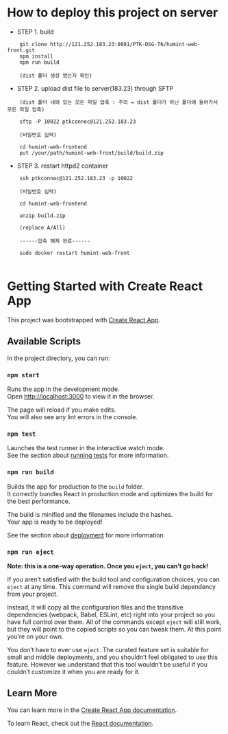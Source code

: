 # How to deploy this project on server

- STEP 1. build
```
    git clone http://121.252.183.23:8081/PTK-DSG-T6/humint-web-front.git
    npm install
    npm run build

    (dist 폴더 생성 됐는지 확인)
```

- STEP 2. upload dist file to server(183.23) through SFTP
```
    (dist 폴더 내에 있는 모든 파일 압축 : 주의 = dist 폴더가 아닌 폴더에 들어가서 모든 파일 압축)

    sftp -P 10022 ptkconnec@121.252.183.23

    (비밀번호 입력)

    cd humint-web-frontend
    put /your/path/humint-web-front/build/build.zip

```

- STEP 3. restart httpd2 container
```
    ssh ptkconnec@121.252.183.23 -p 10022

    (비밀번호 입력)

    cd humint-web-frontend

    unzip build.zip

    (replace A/All)

    ------압축 해제 완료------

    sudo docker restart humint-web-front


```





# Getting Started with Create React App

This project was bootstrapped with [Create React App](https://github.com/facebook/create-react-app).

## Available Scripts

In the project directory, you can run:

### `npm start`

Runs the app in the development mode.\
Open [http://localhost:3000](http://localhost:3000) to view it in the browser.

The page will reload if you make edits.\
You will also see any lint errors in the console.

### `npm test`

Launches the test runner in the interactive watch mode.\
See the section about [running tests](https://facebook.github.io/create-react-app/docs/running-tests) for more information.

### `npm run build`

Builds the app for production to the `build` folder.\
It correctly bundles React in production mode and optimizes the build for the best performance.

The build is minified and the filenames include the hashes.\
Your app is ready to be deployed!

See the section about [deployment](https://facebook.github.io/create-react-app/docs/deployment) for more information.

### `npm run eject`

**Note: this is a one-way operation. Once you `eject`, you can’t go back!**

If you aren’t satisfied with the build tool and configuration choices, you can `eject` at any time. This command will remove the single build dependency from your project.

Instead, it will copy all the configuration files and the transitive dependencies (webpack, Babel, ESLint, etc) right into your project so you have full control over them. All of the commands except `eject` will still work, but they will point to the copied scripts so you can tweak them. At this point you’re on your own.

You don’t have to ever use `eject`. The curated feature set is suitable for small and middle deployments, and you shouldn’t feel obligated to use this feature. However we understand that this tool wouldn’t be useful if you couldn’t customize it when you are ready for it.

## Learn More

You can learn more in the [Create React App documentation](https://facebook.github.io/create-react-app/docs/getting-started).

To learn React, check out the [React documentation](https://reactjs.org/).
